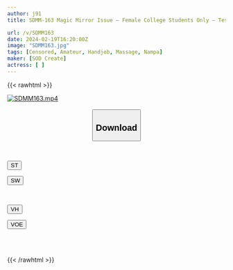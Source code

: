 ```yaml
---
author: j91
title: SDMM-163 Magic Mirror Issue – Female College Students Only – Testicle Massage Experience To Help Relieve Erectile Dysfunction! Massive Ejaculation Sex By Inserting The Stiff Penis That Has Become Energetic With Gentle And Careful Ball Massage!

url: /v/SDMM163
date: 2024-02-19T16:20:00Z
image: "SDMM163.jpg"
tags: [Censored, Amateur, Handjob, Massage, Nampa]
maker: [SOD Create]
actress: [ ]
---
```



{{< rawhtml >}}

<div class="video" data-videoid="6wJ88YJwd9TlqW">
    <a href="javascript:;">
        <img src="/v/SDMM163/SDMM163.jpg" width="WIDTH" height="HEIGHT" alt="SDMM163.mp4" loading="lazy">
    </a>
</div>

<script type="text/javascript" src="https://j91.asia/asset/on-demand-st.js"></script>

<br>
  <link rel="stylesheet" href="https://j91.asia/asset/bs5.css">
  
  <center>
  <button class="btn btn-primary" type="button" data-bs-toggle="collapse" data-bs-target=".multi-collapse" aria-expanded="false" aria-controls="multiCollapseExample1 multiCollapseExample2"><h2>Download</h2></button></center>
</p>
<div class="row">
  <div class="col">
    <div class="collapse multi-collapse" id="multiCollapseExample1">
      <div class="card card-body">
	      	      <br>
<div class="buttons">  
<p><a href="https://streamtape.to/v/6wJ88YJwd9TlqW" target="_blank"><button class="btn-hover color-3"><i class="fa fa-download"></i> ST</button></a></p>
<p><a href="https://cdnwish.com/5pp656d9l1ar" target="_blank"><button class="btn-hover color-2"><i class="fa fa-download"></i> SW</button></a></p></div>
    </div>
  </div>
</div>
  <div class="col">
    <div class="collapse multi-collapse" id="multiCollapseExample2">
      <div class="card card-body">
	      <br>
<div class="buttons">
<p><a href="https://vidhidepro.com/f/z6bjt37daob3"><button class="btn-hover color-9"><i class="fa fa-download"></i> VH</button></a></p>
<p><a href="https://voe.sx/scmyoiaqjiil"><button class="btn-hover color-8"><i class="fa fa-download"></i> VOE</button></a></p></div>
<br><br>
      </div>
    </div>
  </div>
</div>

{{< /rawhtml >}}